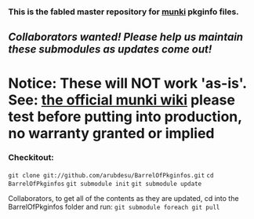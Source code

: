 ### This is the fabled master repository for [munki](http://munki.googlecode.com/ "The Munki on Google Code") pkginfo files.
## _Collaborators wanted! Please help us maintain these submodules as updates come out!_

# **Notice: These will NOT work 'as-is'. See: [the official munki wiki](http://code.google.com/p/munki/wiki/PkginfoFiles "The Munki Wiki on Google Code") please test before putting into production, no warranty granted or implied**

### Checkitout: 
`git clone git://github.com/arubdesu/BarrelOfPkginfos.git`
`cd BarrelOfPkginfos`
`git submodule init`
`git submodule update`

Collaborators, to get all of the contents as they are updated, cd into the BarrelOfPkginfos folder and run: `git submodule foreach git pull`